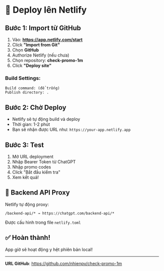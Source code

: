 # 🚀 Deploy lên Netlify

## Bước 1: Import từ GitHub

1. Vào: **https://app.netlify.com/start**
2. Click **"Import from Git"**
3. Chọn **GitHub**
4. Authorize Netlify (nếu chưa)
5. Chọn repository: **check-promo-1m**
6. Click **"Deploy site"**

### Build Settings:
```
Build command: (để trống)
Publish directory: .
```

## Bước 2: Chờ Deploy

- Netlify sẽ tự động build và deploy
- Thời gian: 1-2 phút
- Bạn sẽ nhận được URL như: `https://your-app.netlify.app`

## Bước 3: Test

1. Mở URL deployment
2. Nhập Bearer Token từ ChatGPT
3. Nhập promo codes
4. Click "Bắt đầu kiểm tra"
5. Xem kết quả!

## 📡 Backend API Proxy

Netlify tự động proxy:
```
/backend-api/* → https://chatgpt.com/backend-api/*
```

Được cấu hình trong file `netlify.toml`

## ✅ Hoàn thành!

App giờ sẽ hoạt động y hệt phiên bản local!

---

**URL GitHub**: https://github.com/nhienpv/check-promo-1m

